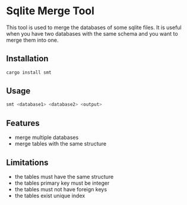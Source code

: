 # Sqlite Merge Tool

This tool is used to merge the databases of some sqlite files. It is useful when you have two databases with the same schema and you want to merge them into one.

## Installation

```bash
cargo install smt
```

## Usage

```bash
smt <database1> <database2> <output>
```

## Features
- merge multiple databases
- merge tables with the same structure

## Limitations
- the tables must have the same structure
- the tables primary key must be integer
- the tables must not have foreign keys
- the tables exist unique index
